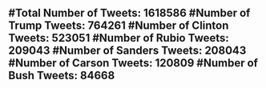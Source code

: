 #Total Number of Tweets: 1618586 
#Number of Trump Tweets: 764261
#Number of Clinton Tweets: 523051
#Number of Rubio Tweets: 209043
#Number of Sanders Tweets: 208043
#Number of Carson Tweets: 120809
#Number of Bush Tweets: 84668
---
